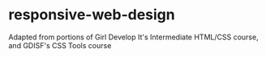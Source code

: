 # responsive-web-design
Adapted from portions of Girl Develop It's Intermediate HTML/CSS course, and GDISF's CSS Tools course
